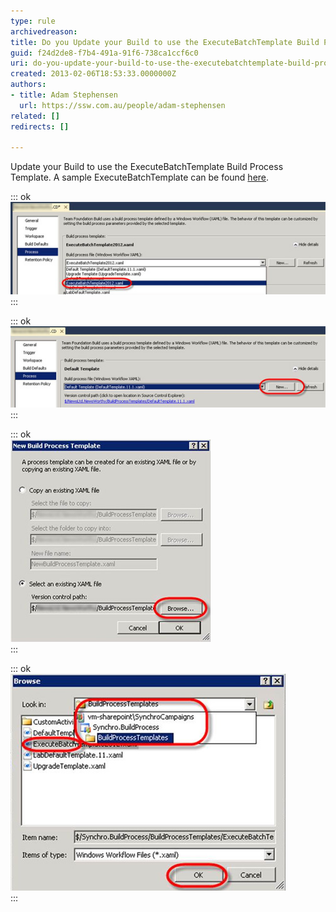 ```yaml
---
type: rule
archivedreason: 
title: Do you Update your Build to use the ExecuteBatchTemplate Build Process Template?
guid: f24d2de8-f7b4-491a-91f6-738ca1ccf6c0
uri: do-you-update-your-build-to-use-the-executebatchtemplate-build-process-template
created: 2013-02-06T18:53:33.0000000Z
authors:
- title: Adam Stephensen
  url: https://ssw.com.au/people/adam-stephensen
related: []
redirects: []

---
```


Update your Build to use the ExecuteBatchTemplate Build Process Template. A sample ExecuteBatchTemplate can be found [here](/Documents/ExecuteBatchTemplate2012APv002.xaml).

<!--endintro-->

::: ok  
![Figure: If the ExecuteBatchTemplate is available in the dropdownlist on the Process tab, select it and continue in the next section](execute-batch-1.jpg)  
:::

::: ok  
![Figure: If the ExecuteBatchTemplate is not available in the dropdown list, click the New button](execute-batch-2.jpg)  
:::

::: ok  
![Figure: Select the Browse button to browse source control for the correct build process template](execute-batch-3.jpg)  
:::

::: ok  
![Figure: Navigate to the \BuildProcessTemplates\ folder and then select the ExecuteBatchUpdate template. Click "OK"](execute-batch-4.jpg)  
:::
